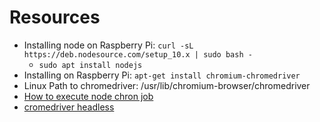 # Resources #
- Installing node on Raspberry Pi: `curl -sL https://deb.nodesource.com/setup_10.x | sudo bash -`
	- `sudo apt install nodejs`
- Installing on Raspberry Pi: `apt-get install chromium-chromedriver`
- Linux Path to chromedriver: /usr/lib/chromium-browser/chromedriver
- [How to execute node chron job](https://stackoverflow.com/questions/5849402/how-can-you-execute-a-node-js-script-via-a-cron-job#5849463)
- [cromedriver headless](https://stackoverflow.com/questions/44197253/headless-automation-with-nodejs-selenium-webdriver#48677891)
